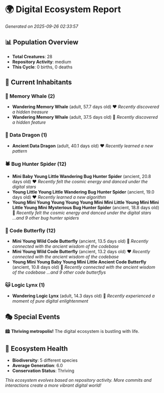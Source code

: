 # 🌍 Digital Ecosystem Report
*Generated on 2025-09-26 02:33:57*

## 📊 Population Overview
- **Total Creatures**: 28
- **Repository Activity**: medium
- **This Cycle**: 0 births, 0 deaths

## 👥 Current Inhabitants

### 🐋 Memory Whale (2)
- **Wandering Memory Whale** (adult, 57.7 days old) ❤️
  *Recently discovered a hidden treasure*
- **Wandering Memory Whale** (adult, 37.5 days old) 💛
  *Recently discovered a hidden feature*

### 🐉 Data Dragon (1)
- **Ancient Data Dragon** (adult, 40.1 days old) ❤️
  *Recently learned a new pattern*

### 🕷️ Bug Hunter Spider (12)
- **Mini Baby Young Little Wandering Bug Hunter Spider** (ancient, 20.8 days old) ❤️
  *Recently felt the cosmic energy and danced under the digital stars*
- **Young Little Young Little Wandering Bug Hunter Spider** (ancient, 19.0 days old) ❤️
  *Recently learned a new algorithm*
- **Young Mini Young Young Young Young Mini Mini Little Young Mini Mini Little Young Mini Mysterious Bug Hunter Spider** (ancient, 18.8 days old) 💛
  *Recently felt the cosmic energy and danced under the digital stars*
  *...and 9 other bug hunter spiders*

### 🦋 Code Butterfly (12)
- **Mini Young Wild Code Butterfly** (ancient, 13.5 days old) 💛
  *Recently connected with the ancient wisdom of the codebase*
- **Mini Young Wild Code Butterfly** (ancient, 13.2 days old) ❤️
  *Recently connected with the ancient wisdom of the codebase*
- **Young Mini Young Baby Young Mini Little Ancient Code Butterfly** (ancient, 10.8 days old) 💛
  *Recently connected with the ancient wisdom of the codebase*
  *...and 9 other code butterflys*

### 🐱 Logic Lynx (1)
- **Wandering Logic Lynx** (adult, 14.3 days old) 💚
  *Recently experienced a moment of pure digital enlightenment*

## 🎭 Special Events

🏙️ **Thriving metropolis!** The digital ecosystem is bustling with life.

## 🔬 Ecosystem Health
- **Biodiversity**: 5 different species
- **Average Generation**: 6.0
- **Conservation Status**: Thriving

*This ecosystem evolves based on repository activity. More commits and interactions create a more vibrant digital world!*